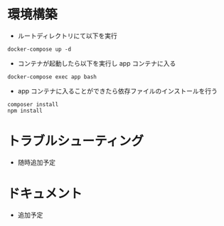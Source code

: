 # 環境構築

-   ルートディレクトリにて以下を実行

```
docker-compose up -d
```

-   コンテナが起動したら以下を実行し app コンテナに入る

```
docker-compose exec app bash
```

-   app コンテナに入ることができたら依存ファイルのインストールを行う

```
composer install
npm install
```

# トラブルシューティング

-   随時追加予定

# ドキュメント

-   追加予定
